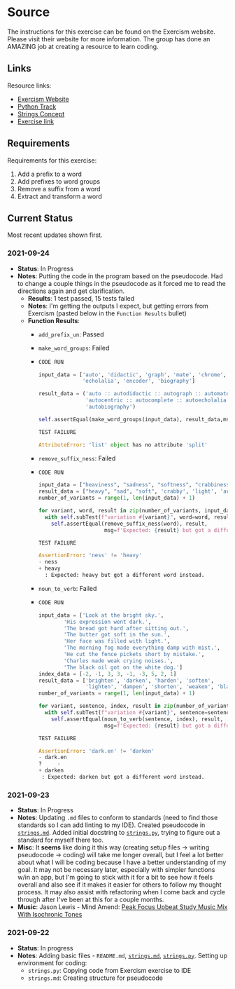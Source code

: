 # Source

The instructions for this exercise can be found on the Exercism website. Please visit their website for more information. The group has done an AMAZING job at creating a resource to learn coding.

## Links

Resource links:

- [Exercism Website](https://exercism.org/)
- [Python Track](https://exercism.org/tracks/python)
- [Strings Concept](https://exercism.org/tracks/python/concepts/strings)
- [Exercise link](https://exercism.org/tracks/python/exercises/little-sisters-vocab)

## Requirements

Requirements for this exercise:

1. Add a prefix to a word
2. Add prefixes to word groups
3. Remove a suffix from a word
4. Extract and transform a word

## Current Status

Most recent updates shown first.

### 2021-09-24

- **Status**: In Progress
- **Notes**: Putting the code in the program based on the pseudocode. Had to change a couple things in the pseudocode as it forced me to read the directions again and get clarification.
  - **Results**: 1 test passed, 15 tests failed
  - **Notes**: I'm getting the outputs I expect, but getting errors from Exercism (pasted below in the `Function Results` bullet)
  - **Function Results**:
    - `add_prefix_un`: Passed
    - `make_word_groups`: Failed

    - ```python
      CODE RUN

      input_data = ['auto', 'didactic', 'graph', 'mate', 'chrome', 'centric', 'complete',
                    'echolalia', 'encoder', 'biography']
      
      result_data = ('auto :: autodidactic :: autograph :: automate :: autochrome :: '
                     'autocentric :: autocomplete :: autoecholalia :: autoencoder :: '
                     'autobiography')

      self.assertEqual(make_word_groups(input_data), result_data,msg=f'Expected {result_data} but got something else instead.')
      
      TEST FAILURE

      AttributeError: 'list' object has no attribute 'split'
      ```

    - `remove_suffix_ness`: Failed

    - ```python
      CODE RUN
      
      input_data = ["heaviness", "sadness", "softness", "crabbiness", "lightness", "artiness", "edginess"]
      result_data = ["heavy", "sad", "soft", 'crabby', 'light', 'arty', 'edgy']
      number_of_variants = range(1, len(input_data) + 1)
      
      for variant, word, result in zip(number_of_variants, input_data, result_data):
        with self.subTest(f"variation #{variant}", word=word, result=result):
          self.assertEqual(remove_suffix_ness(word), result,
                           msg=f'Expected: {result} but got a different word instead.')
      
      TEST FAILURE
      
      AssertionError: 'ness' != 'heavy'
      - ness
      + heavy
        : Expected: heavy but got a different word instead.
      ```

    - `noun_to_verb`: Failed

    - ```python
      CODE RUN
      
      input_data = ['Look at the bright sky.',
              'His expression went dark.',
              'The bread got hard after sitting out.',
              'The butter got soft in the sun.',
              'Her face was filled with light.',
              'The morning fog made everything damp with mist.',
              'He cut the fence pickets short by mistake.',
              'Charles made weak crying noises.',
              'The black oil got on the white dog.']
      index_data = [-2, -1, 3, 3, -1, -3, 5, 2, 1]
      result_data = ['brighten', 'darken', 'harden', 'soften',
                     'lighten', 'dampen', 'shorten', 'weaken', 'blacken']
      number_of_variants = range(1, len(input_data) + 1)
      
      for variant, sentence, index, result in zip(number_of_variants, input_data, index_data, result_data):
        with self.subTest(f"variation #{variant}", sentence=sentence, index=index, result=result):
          self.assertEqual(noun_to_verb(sentence, index), result,
                           msg=f'Expected: {result} but got a different word instead.')
      
      TEST FAILURE
      
      AssertionError: 'dark.en' != 'darken'
      - dark.en
      ?     -
      + darken
       : Expected: darken but got a different word instead.
      ```

### 2021-09-23

- **Status**: In Progress
- **Notes**: Updating `.md` files to conform to standards (need to find those standards so I can add linting to my IDE). Created pseudocode in [`strings.md`](strings.md). Added initial docstring to [`strings.py`](strings.py), trying to figure out a standard for myself there too.
- **Misc**: It **seems** like doing it this way (creating setup files -> writing pseudocode -> coding) will take me longer overall, but I feel a lot better about what I will be coding because I have a better understanding of my goal. It may not be necessary later, especially with simpler functions w/in an app, but I'm going to stick with it for a bit to see how it feels overall and also see if it makes it easier for others to follow my thought process. It may also assist with refactoring when I come back and cycle through after I've been at this for a couple months.
- **Music**: Jason Lewis - Mind Amend: [Peak Focus Upbeat Study Music Mix With Isochronic Tones](https://www.youtube.com/watch?v=ZCq1FPGi8lU)

### 2021-09-22

- **Status**: In progress
- **Notes**: Adding basic files - `README.md`, [`strings.md`](strings.md), [`strings.py`](strings.py). Setting up environment for coding:
  - `strings.py`: Copying code from Exercism exercise to IDE
  - `strings.md`: Creating structure for pseudocode

